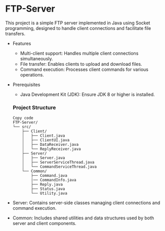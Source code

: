 # FTP-Server
This project is a simple FTP server implemented in Java using Socket programming, designed to handle client connections and facilitate file transfers.
- Features

  - Multi-client support: Handles multiple client connections simultaneously.
  - File transfer: Enables clients to upload and download files.
  - Command execution: Processes client commands for various operations.
- Prerequisites
  - Java Development Kit (JDK): Ensure JDK 8 or higher is installed.
 
  ### Project Structure
    ``` plaintext
    Copy code
    FTP-Server/
    └── src/
        ├── Client/
        │   ├── Client.java
        │   ├── ClientUI.java
        │   ├── DataReceiver.java
        │   └── ReplyReceiver.java
        ├── Server/
        │   ├── Server.java
        │   ├── ServerServiceThread.java
        │   └── CommandServiceThread.java
        └── Common/
            ├── Command.java
            |── CommandInfo.java
            ├── Reply.java
            ├── Status.java
            └── Utility.java
    ```
- Server: Contains server-side classes managing client connections and command execution.
- Common: Includes shared utilities and data structures used by both server and client components.

